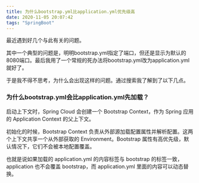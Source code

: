 ```yaml
---
title: 为什么bootstrap.yml比application.yml优先级高
date: 2020-11-05 20:07:42
tags: "SpringBoot"
---
```


最近遇到好几个与此有关的问题。

其中一个典型的问题是，明明bootstrap.yml指定了端口，但还是显示为默认的8080端口。最后我用了一个常规的死办法将bootstrap.yml改为application.yml就好了。

于是我不得不思考，为什么会出现这样的问题。通过搜索我了解到了以下几点。
<!--more-->
### 为什么bootstrap.yml会比application.yml先加载？
启动上下文时，Spring Cloud 会创建一个 Bootstrap Context，作为 Spring 应用的 Application Context 的父上下文。

初始化的时候，Bootstrap Context 负责从外部源加载配置属性并解析配置。这两个上下文共享一个从外部获取的 Environment。Bootstrap 属性有高优先级，默认情况下，它们不会被本地配置覆盖。

也就是说如果加载的 application.yml 的内容标签与 bootstrap 的标签一致，application 也不会覆盖 bootstrap，而 application.yml 里面的内容可以动态替换。



